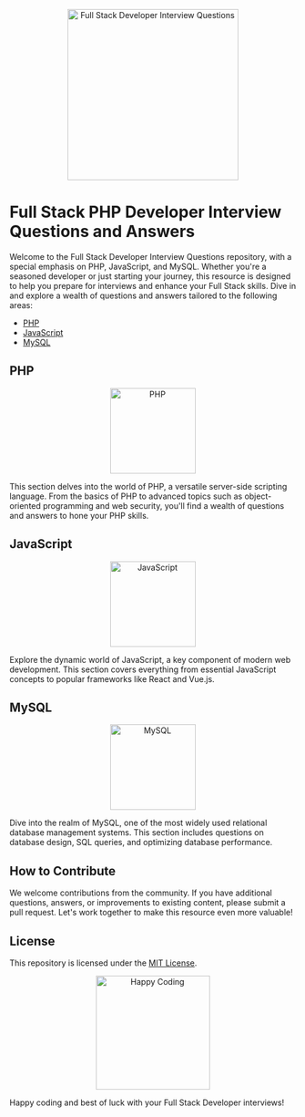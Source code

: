 <p align="center">
  <img src="https://your-image-url.com/your-logo.png" alt="Full Stack Developer Interview Questions" width="300">
</p>

# Full Stack PHP Developer Interview Questions and Answers

Welcome to the Full Stack Developer Interview Questions repository, with a special emphasis on PHP, JavaScript, and MySQL. Whether you're a seasoned developer or just starting your journey, this resource is designed to help you prepare for interviews and enhance your Full Stack skills. Dive in and explore a wealth of questions and answers tailored to the following areas:

- [PHP](#php)
- [JavaScript](#javascript)
- [MySQL](#mysql)

## PHP

<p align="center">
  <img src="https://your-image-url.com/php.png" alt="PHP" width="150">
</p>

This section delves into the world of PHP, a versatile server-side scripting language. From the basics of PHP to advanced topics such as object-oriented programming and web security, you'll find a wealth of questions and answers to hone your PHP skills.

## JavaScript

<p align="center">
  <img src="https://your-image-url.com/javascript.png" alt="JavaScript" width="150">
</p>

Explore the dynamic world of JavaScript, a key component of modern web development. This section covers everything from essential JavaScript concepts to popular frameworks like React and Vue.js.

## MySQL

<p align="center">
  <img src="https://your-image-url.com/mysql.png" alt="MySQL" width="150">
</p>

Dive into the realm of MySQL, one of the most widely used relational database management systems. This section includes questions on database design, SQL queries, and optimizing database performance.

## How to Contribute

We welcome contributions from the community. If you have additional questions, answers, or improvements to existing content, please submit a pull request. Let's work together to make this resource even more valuable!

## License

This repository is licensed under the [MIT License](LICENSE).

<p align="center">
  <img src="https://your-image-url.com/happy-coding.png" alt="Happy Coding" width="200">
</p>

Happy coding and best of luck with your Full Stack Developer interviews!

